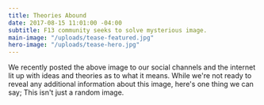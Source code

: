 ```yaml
---
title: Theories Abound
date: 2017-08-15 11:01:00 -04:00
subtitle: F13 community seeks to solve mysterious image.
main-image: "/uploads/tease-featured.jpg"
hero-image: "/uploads/tease-hero.jpg"
---
```


We recently posted the above image to our social channels and the internet lit up with ideas and theories as to what it means. While we're not ready to reveal any additional information about this image, here's one thing we can say; This isn't just a random image.  